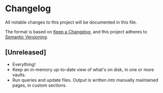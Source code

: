 # Changelog

All notable changes to this project will be documented in this file.

The format is based on [Keep a Changelog](https://keepachangelog.com/en/1.0.0/),
and this project adheres to [Semantic Versioning](https://semver.org/spec/v2.0.0.html).

## [Unreleased]

- Everything!
- Keep an in-memory up-to-date view of what's on disk, in one or more vaults.
- Run queries and update files. Output is written *into* manually maintained pages, in custom sections.

